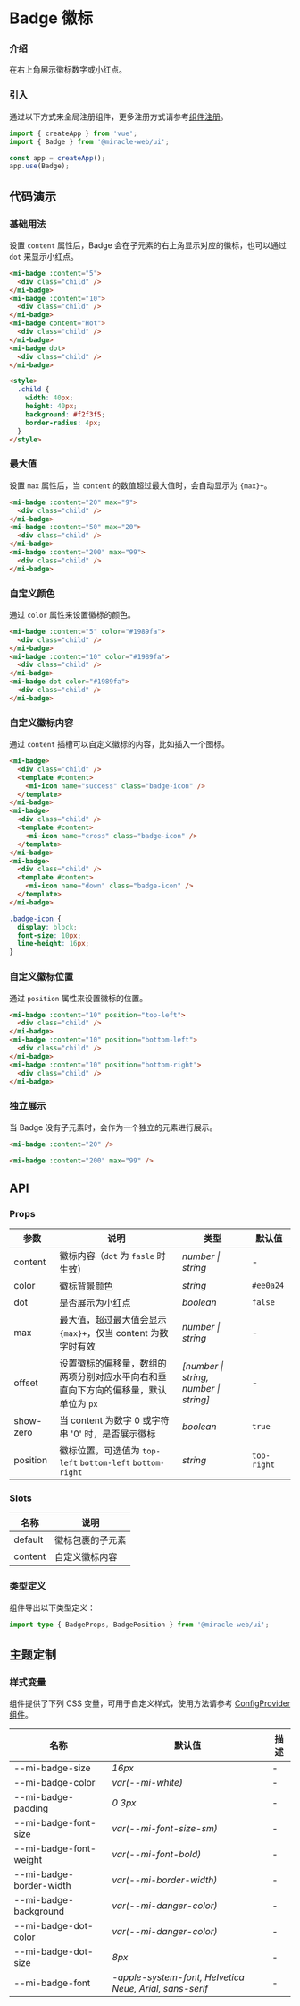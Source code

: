 # Badge 徽标

### 介绍

在右上角展示徽标数字或小红点。

### 引入

通过以下方式来全局注册组件，更多注册方式请参考[组件注册](#/zh-CN/advanced-usage#zu-jian-zhu-ce)。

```js
import { createApp } from 'vue';
import { Badge } from '@miracle-web/ui';

const app = createApp();
app.use(Badge);
```

## 代码演示

### 基础用法

设置 `content` 属性后，Badge 会在子元素的右上角显示对应的徽标，也可以通过 `dot` 来显示小红点。

```html
<mi-badge :content="5">
  <div class="child" />
</mi-badge>
<mi-badge :content="10">
  <div class="child" />
</mi-badge>
<mi-badge content="Hot">
  <div class="child" />
</mi-badge>
<mi-badge dot>
  <div class="child" />
</mi-badge>

<style>
  .child {
    width: 40px;
    height: 40px;
    background: #f2f3f5;
    border-radius: 4px;
  }
</style>
```

### 最大值

设置 `max` 属性后，当 `content` 的数值超过最大值时，会自动显示为 `{max}+`。

```html
<mi-badge :content="20" max="9">
  <div class="child" />
</mi-badge>
<mi-badge :content="50" max="20">
  <div class="child" />
</mi-badge>
<mi-badge :content="200" max="99">
  <div class="child" />
</mi-badge>
```

### 自定义颜色

通过 `color` 属性来设置徽标的颜色。

```html
<mi-badge :content="5" color="#1989fa">
  <div class="child" />
</mi-badge>
<mi-badge :content="10" color="#1989fa">
  <div class="child" />
</mi-badge>
<mi-badge dot color="#1989fa">
  <div class="child" />
</mi-badge>
```

### 自定义徽标内容

通过 `content` 插槽可以自定义徽标的内容，比如插入一个图标。

```html
<mi-badge>
  <div class="child" />
  <template #content>
    <mi-icon name="success" class="badge-icon" />
  </template>
</mi-badge>
<mi-badge>
  <div class="child" />
  <template #content>
    <mi-icon name="cross" class="badge-icon" />
  </template>
</mi-badge>
<mi-badge>
  <div class="child" />
  <template #content>
    <mi-icon name="down" class="badge-icon" />
  </template>
</mi-badge>
```

```css
.badge-icon {
  display: block;
  font-size: 10px;
  line-height: 16px;
}
```

### 自定义徽标位置

通过 `position` 属性来设置徽标的位置。

```html
<mi-badge :content="10" position="top-left">
  <div class="child" />
</mi-badge>
<mi-badge :content="10" position="bottom-left">
  <div class="child" />
</mi-badge>
<mi-badge :content="10" position="bottom-right">
  <div class="child" />
</mi-badge>
```

### 独立展示

当 Badge 没有子元素时，会作为一个独立的元素进行展示。

```html
<mi-badge :content="20" />

<mi-badge :content="200" max="99" />
```

## API

### Props

| 参数 | 说明 | 类型 | 默认值 |
| --- | --- | --- | --- |
| content | 徽标内容（`dot` 为 `fasle` 时生效） | _number \| string_ | - |
| color | 徽标背景颜色 | _string_ | `#ee0a24` |
| dot | 是否展示为小红点 | _boolean_ | `false` |
| max | 最大值，超过最大值会显示 `{max}+`，仅当 content 为数字时有效 | _number \| string_ | - |
| offset | 设置徽标的偏移量，数组的两项分别对应水平向右和垂直向下方向的偏移量，默认单位为 `px` | _[number \| string, number \| string]_ | - |
| show-zero | 当 content 为数字 0 或字符串 '0' 时，是否展示徽标 | _boolean_ | `true` |
| position | 徽标位置，可选值为 `top-left` `bottom-left` `bottom-right` | _string_ | `top-right` |

### Slots

| 名称    | 说明             |
| ------- | ---------------- |
| default | 徽标包裹的子元素 |
| content | 自定义徽标内容   |

### 类型定义

组件导出以下类型定义：

```ts
import type { BadgeProps, BadgePosition } from '@miracle-web/ui';
```

## 主题定制

### 样式变量

组件提供了下列 CSS 变量，可用于自定义样式，使用方法请参考 [ConfigProvider 组件](#/zh-CN/config-provider)。

| 名称 | 默认值 | 描述 |
| --- | --- | --- |
| --mi-badge-size | _16px_ | - |
| --mi-badge-color | _var(--mi-white)_ | - |
| --mi-badge-padding | _0 3px_ | - |
| --mi-badge-font-size | _var(--mi-font-size-sm)_ | - |
| --mi-badge-font-weight | _var(--mi-font-bold)_ | - |
| --mi-badge-border-width | _var(--mi-border-width)_ | - |
| --mi-badge-background | _var(--mi-danger-color)_ | - |
| --mi-badge-dot-color | _var(--mi-danger-color)_ | - |
| --mi-badge-dot-size | _8px_ | - |
| --mi-badge-font | _-apple-system-font, Helvetica Neue, Arial, sans-serif_ | - |
